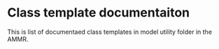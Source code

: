 # Class template documentaiton

This is list of documentaed class templates in model utility folder in the AMMR.

```{include} class-templates/class_templates_TOC.txt
```